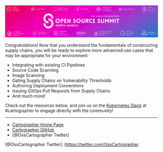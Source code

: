 ![img.png](exercises/images/osscon.png)

Congratulations! Now that you understand the fundamentals of constructing supply chains, you will be ready to explore more advanced use cases that may be appropriate for your environment:

* Integrating with existing CI Pipelines
* Source Code Scanning
* Image Scanning
* Gating Supply Chains on Vulnerability Thresholds
* Authoring Deployment Conventions
* Issuing GitOps Pull Requests from Supply Chains
* And much more!

Check out the resources below, and join us on the [Kubernetes Slack](https://slack.k8s.io/) at #cartographer to engage directly with the community!

<hr>

- [Cartographer Home Page]
- [Cartographer GitHub]
- [@OssCartographer Twitter]

[//]: # (References)
[Cartographer Home Page]: https://cartographer.sh
[Cartographer GitHub]: https://github.com/vmware-tanzu/cartographer
[@OssCartographer Twitter]: (https://twitter.com/OssCartographer
